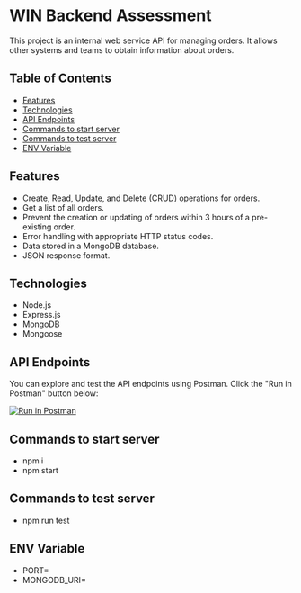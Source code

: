 # WIN Backend Assessment

This project is an internal web service API for managing orders. It allows other systems and teams to obtain information about orders.

## Table of Contents
- [Features](#features)
- [Technologies](#technologies)
- [API Endpoints](#api-endpoints)
- [Commands to start server](#commands-to-start-server)
- [Commands to test server](#commands-to-test-server)
- [ENV Variable](#env-variable)

## Features

- Create, Read, Update, and Delete (CRUD) operations for orders.
- Get a list of all orders.
- Prevent the creation or updating of orders within 3 hours of a pre-existing order.
- Error handling with appropriate HTTP status codes.
- Data stored in a MongoDB database.
- JSON response format.

## Technologies

- Node.js
- Express.js
- MongoDB
- Mongoose

## API Endpoints

You can explore and test the API endpoints using Postman. Click the "Run in Postman" button below:

[![Run in Postman](https://run.pstmn.io/button.svg)](https://documenter.getpostman.com/view/12419873/2s9YC8uVTs)

## Commands to start server

- npm i
- npm start

## Commands to test server

- npm run test

## ENV Variable

- PORT=
- MONGODB_URI=
